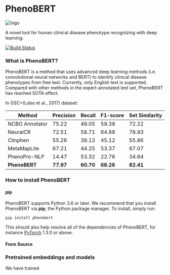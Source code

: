 # PhenoBERT
 ![logo](https://github.com/EclipseCN/PhenoBERT/blob/main/PhenoBERT_src/img/logo.jpg) 

A novel tool for human clinical disease phenotype recognizing with deep learning.

[![Build Status](https://travis-ci.com/EclipseCN/PhenoBERT.svg?branch=main)](https://travis-ci.com/EclipseCN/PhenoBERT)

### What is PhenoBERT?

PhenoBERT is a method that uses advanced deep learning methods (i.e. convolutional neural networks and BERT) to identify clinical disease phenotypes from free text. Currently, only English text is supported. Compared with other methods in the expert-annotated test set, PhenoBERT has reached SOTA effect.



In GSC+(Lobo et al., 2017) dataset:

| **Method**          | Precision |Recall|F1-score| **Set  Similarity** |
| ------------------- | -------------- | -------------- | -------------- | ------------- |
| NCBO  Annotator | 75.22          | 49.05               | 59.38         | 72.22         |
| NeuralCR        | 72.51          | 58.71               | 64.88         | 78.93         |
| Clinphen        | 55.26          | 38.13               | 45.12         | 55.86         |
| MetaMapLite     | 67.21          | 44.25               | 53.37         | 67.07         |
| PhenoPro-NLP    | 14.47          | 53.32               | 22.76         | 34.64         |
| **PhenoBERT**    | **77.97**      | **60.70**           | **68.26** | **82.41** |



### How to install PhenoBERT

#### pip

PhenoBERT supports Python 3.6 or later. We recommend that you install PhenoBERT via **pip**, the Python package manager. To install, simply run:

```shell
pip install phenobert
```

This should also help resolve all of the dependencies of PhenoBERT, for instance [PyTorch](https://pytorch.org/) 1.3.0 or above.

#### From Source





### Pretrained embeddings and models

We have trained